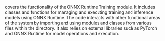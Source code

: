covers the functionality of the ONNX Runtime Training module. It includes classes and functions for managing and executing training and inference models using ONNX Runtime. The code interacts with other functional areas of the system by importing and using modules and classes from various files within the directory. It also relies on external libraries such as PyTorch and ONNX Runtime for model operations and execution.
